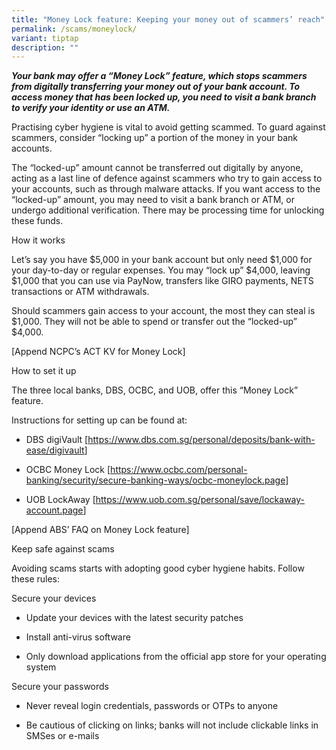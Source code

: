 ```yaml
---
title: "Money Lock feature: Keeping your money out of scammers’ reach"
permalink: /scams/moneylock/
variant: tiptap
description: ""
---
```

<p><strong><em>Your bank may offer a “Money Lock” feature, which stops scammers from digitally transferring your money out of your bank account. To access money that has been locked up, you need to visit a bank branch to verify your identity or use an ATM.&nbsp;&nbsp;</em></strong></p><p></p><p>Practising cyber hygiene is vital to avoid getting scammed. To guard against scammers, consider “locking up” a portion of the money in your bank accounts.&nbsp;&nbsp;</p><p>The “locked-up” amount cannot be transferred out digitally by anyone, acting as a last line of defence against scammers who try to gain access to your accounts, such as through malware attacks. If you want access to the “locked-up” amount, you may need to visit a bank branch or ATM, or undergo additional verification. There may be processing time for unlocking these funds. &nbsp;</p><p>How it works&nbsp;</p><p>Let’s say you have $5,000 in your bank account but only need $1,000 for your day-to-day or regular expenses. You may “lock up” $4,000, leaving $1,000 that you can use via PayNow, transfers like GIRO payments, NETS transactions or ATM withdrawals.&nbsp;&nbsp;</p><p>Should scammers gain access to your account, the most they can steal is $1,000. They will not be able to spend or transfer out the “locked-up” $4,000.&nbsp;</p><p>[Append NCPC’s ACT KV for Money Lock]&nbsp;</p><p>How to set it up&nbsp;</p><p>The three local banks, DBS, OCBC, and UOB, offer this “Money Lock” feature.&nbsp;&nbsp;</p><p>Instructions for setting up can be found at:&nbsp;</p><ul><li><p>DBS digiVault [<a href="https://www.dbs.com.sg/personal/deposits/bank-with-ease/digivault" rel="noopener noreferrer nofollow" target="_blank">https://www.dbs.com.sg/personal/deposits/bank-with-ease/digivault</a>]&nbsp;</p></li><li><p>OCBC Money Lock [<a href="https://www.ocbc.com/personal-banking/security/secure-banking-ways/ocbc-moneylock.page" rel="noopener noreferrer nofollow" target="_blank">https://www.ocbc.com/personal-banking/security/secure-banking-ways/ocbc-moneylock.page</a>]&nbsp;</p></li><li><p>UOB LockAway [<a href="https://www.uob.com.sg/personal/save/lockaway-account.page" rel="noopener noreferrer nofollow" target="_blank">https://www.uob.com.sg/personal/save/lockaway-account.page</a>]&nbsp;</p></li></ul><p>[Append ABS’ FAQ on Money Lock feature]&nbsp;</p><p>Keep safe against scams&nbsp;</p><p>Avoiding scams starts with adopting good cyber hygiene habits. Follow these rules:&nbsp;</p><p>Secure your devices&nbsp;</p><ul><li><p>Update your devices with the latest security patches&nbsp;</p></li></ul><ul><li><p>Install anti-virus software&nbsp;</p></li><li><p>Only download applications from the official app store for your operating system&nbsp;</p></li></ul><p>Secure your passwords&nbsp;&nbsp;</p><ul><li><p>Never reveal login credentials, passwords or OTPs to anyone&nbsp;</p></li><li><p>Be cautious of clicking on links; banks will not include clickable links in SMSes or e-mails&nbsp;</p></li></ul><p></p>
